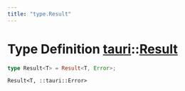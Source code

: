 ```yaml
---
title: "type.Result"
---
```


# Type Definition [tauri](/docs/api/rust/tauri/index.html)::​[Result](/docs/api/rust/tauri/)

```rs
type Result<T> = Result<T, Error>;
```

`Result<T, ::tauri::Error>`
